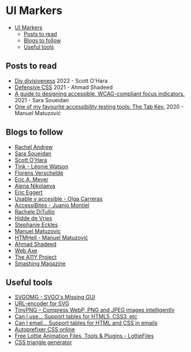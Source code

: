 # UI Markers

- [UI Markers](#ui-markers)
  - [Posts to read](#posts-to-read)
  - [Blogs to follow](#blogs-to-follow)
  - [Useful tools](#useful-tools)

## Posts to read

- [Div divisiveness](https://www.scottohara.me/blog/2022/01/20/divisive.html) 2022 - Scott O'Hara
- [Defensive CSS](https://ishadeed.com/article/defensive-css/) 2021 - Ahmad Shadeed
- [A guide to designing accessible, WCAG-compliant focus indicators.](https://www.sarasoueidan.com/blog/focus-indicators/) 2021 - Sara Soueidan
- [One of my favourite accessibility testing tools: The Tab Key.](https://www.matuzo.at/blog/testing-with-tab/) 2020 - Manuel Matuzović

## Blogs to follow

- [Rachel Andrew](https://rachelandrew.co.uk/)
- [Sara Soueidan](https://www.sarasoueidan.com/)
- [Scott O'Hara](https://www.scottohara.me/)
- [Tink - Léonie Watson](https://tink.uk/)
- [Florens Verschelde](https://fvsch.com/)
- [Eric A. Meyer](https://meyerweb.com/)
- [Alena Nikolaeva](https://www.alena-nikolaeva.com/)
- [Eric Eggert](https://yatil.net/)
- [Usable y accesible - Olga Carreras](https://olgacarreras.blogspot.com/)
- [AccessiBites - Juanjo Montiel](https://accessibites.net/)
- [Rachele DiTullio](https://racheleditullio.com/)
- [Hidde de Vries](https://hidde.blog/)
- [Stephanie Eckles ](https://thinkdobecreate.com/)
- [Manuel Matuzovic](https://www.matuzo.at/)
- [HTMHell - Manuel Matuzović](https://www.htmhell.dev/)
- [Ahmad Shadeed](https://ishadeed.com/)
- [Web Axe](http://www.webaxe.org/)
- [The A11Y Project](https://www.a11yproject.com/)
- [Smashing Magazine](https://www.smashingmagazine.com/)

## Useful tools

- [SVGOMG - SVGO's Missing GUI](https://jakearchibald.github.io/svgomg/)
- [URL-encoder for SVG](https://yoksel.github.io/url-encoder/)
- [TinyPNG – Compress WebP, PNG and JPEG images intelligently](https://tinypng.com/)
- [Can I use... Support tables for HTML5, CSS3, etc](https://caniuse.com/)
- [Can I email… Support tables for HTML and CSS in emails](https://www.caniemail.com/)
- [Autoprefixer CSS online](https://autoprefixer.github.io/)
- [Free Lottie Animation Files, Tools & Plugins - LottieFiles](https://lottiefiles.com/)
- [CSS triangle generator](http://apps.eky.hk/css-triangle-generator/)